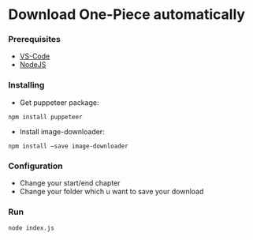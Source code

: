 # Download One-Piece automatically

### Prerequisites
- [VS-Code](https://code.visualstudio.com/)
- [NodeJS](https://nodejs.org/en/download/) 

### Installing
- Get puppeteer package:  
```
npm install puppeteer
```    
- Install image-downloader:  
```
npm install –save image-downloader
```

### Configuration
 * Change your start/end chapter
 * Change your folder which u want to save your download

### Run
    node index.js

